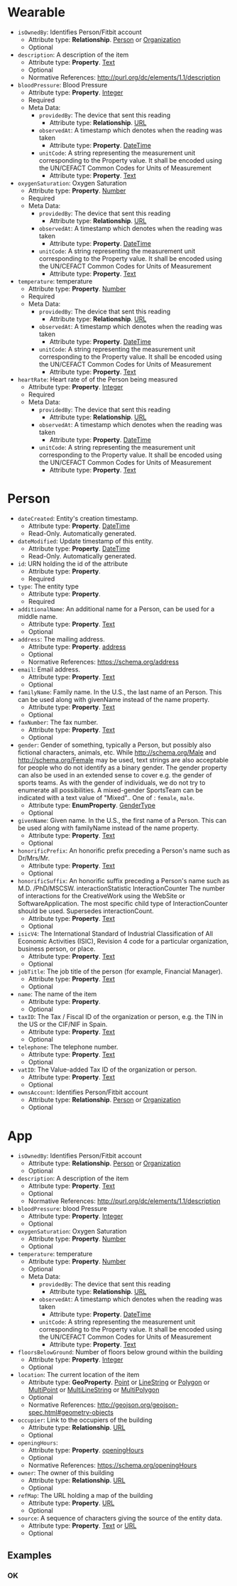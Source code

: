 # Wearable


-  `isOwnedBy`: Identifies Person/Fitbit account
   -  Attribute type: **Relationship**. [Person](http://schema.org/Person) or [Organization](https://schema.org/Organization)
   -  Optional
-  `description`: A description of the item
   -  Attribute type: **Property**. [Text](https://schema.org/Text)
   -  Optional
   -  Normative References: http://purl.org/dc/elements/1.1/description
-  `bloodPressure`: Blood Pressure
   -  Attribute type: **Property**. [Integer](https://schema.org/Integer)
   -  Required
   -  Meta Data: 
       -  `providedBy`: The device that sent this reading
           -  Attribute type: **Relationship**. [URL](https://schema.org/URL)
       -  `observedAt`: A timestamp which denotes when the reading was taken
           -  Attribute type: **Property**. [DateTime](https://schema.org/DateTime)
       -  `unitCode`: A string representing the measurement unit corresponding to the Property value. It shall be encoded using the UN/CEFACT Common Codes for Units of Measurement
           -  Attribute type: **Property**. [Text](https://schema.org/Text)
-  `oxygenSaturation`: Oxygen Saturation
   -  Attribute type: **Property**. [Number](https://schema.org/Number)
   -  Required
   -  Meta Data: 
       -  `providedBy`: The device that sent this reading
           -  Attribute type: **Relationship**. [URL](https://schema.org/URL)
       -  `observedAt`: A timestamp which denotes when the reading was taken
           -  Attribute type: **Property**. [DateTime](https://schema.org/DateTime)
       -  `unitCode`: A string representing the measurement unit corresponding to the Property value. It shall be encoded using the UN/CEFACT Common Codes for Units of Measurement
           -  Attribute type: **Property**. [Text](https://schema.org/Text)
-  `temperature`: temperature
   -  Attribute type: **Property**. [Number](https://schema.org/Number)
   -  Required
   -  Meta Data: 
       -  `providedBy`: The device that sent this reading
           -  Attribute type: **Relationship**. [URL](https://schema.org/URL)
       -  `observedAt`: A timestamp which denotes when the reading was taken
           -  Attribute type: **Property**. [DateTime](https://schema.org/DateTime)
       -  `unitCode`: A string representing the measurement unit corresponding to the Property value. It shall be encoded using the UN/CEFACT Common Codes for Units of Measurement
           -  Attribute type: **Property**. [Text](https://schema.org/Text)
-  `heartRate`: Heart rate of of the Person being measured
   -  Attribute type: **Property**. [Integer](https://schema.org/Integer)
   -  Required
   -  Meta Data: 
       -  `providedBy`: The device that sent this reading
           -  Attribute type: **Relationship**. [URL](https://schema.org/URL)
       -  `observedAt`: A timestamp which denotes when the reading was taken
           -  Attribute type: **Property**. [DateTime](https://schema.org/DateTime)
       -  `unitCode`: A string representing the measurement unit corresponding to the Property value. It shall be encoded using the UN/CEFACT Common Codes for Units of Measurement
           -  Attribute type: **Property**. [Text](https://schema.org/Text)



# Person


-  `dateCreated`: Entity's creation timestamp.
   -  Attribute type: **Property**. [DateTime](https://schema.org/DateTime)
   -  Read-Only. Automatically generated.
-  `dateModified`: Update timestamp of this entity.
   -  Attribute type: **Property**. [DateTime](https://schema.org/DateTime)
   -  Read-Only. Automatically generated.
-  `id`: URN holding the id of the attribute
   -  Attribute type: **Property**. 
   -  Required
-  `type`: The entity type
   -  Attribute type: **Property**. 
   -  Required
-  `additionalName`: An additional name for a Person, can be used for a middle name.
   -  Attribute type: **Property**. [Text](https://schema.org/Text)
   -  Optional
-  `address`: The mailing address.
   -  Attribute type: **Property**. [address](https://schema.org/address)
   -  Optional
   -  Normative References: https://schema.org/address
-  `email`: Email address.
   -  Attribute type: **Property**. [Text](https://schema.org/Text)
   -  Optional
-  `familyName`: Family name. In the U.S., the last name of an Person. This can be used along with givenName instead of the name property.
   -  Attribute type: **Property**. [Text](https://schema.org/Text)
   -  Optional
-  `faxNumber`: The fax number.
   -  Attribute type: **Property**. [Text](https://schema.org/Text)
   -  Optional
-  `gender`: Gender of something, typically a Person, but possibly also fictional characters, animals, etc. While http://schema.org/Male and http://schema.org/Female may be used, text strings are also acceptable for people who do not identify as a binary gender. The gender property can also be used in an extended sense to cover e.g. the gender of sports teams. As with the gender of individuals, we do not try to enumerate all possibilities. A mixed-gender SportsTeam can be indicated with a text value of "Mixed".. One of : `female`, `male`.
   -  Attribute type: **EnumProperty**. [GenderType](https://schema.org/GenderType)
   -  Optional
-  `givenName`: Given name. In the U.S., the first name of a Person. This can be used along with familyName instead of the name property.
   -  Attribute type: **Property**. [Text](https://schema.org/Text)
   -  Optional
-  `honorificPrefix`: An honorific prefix preceding a Person's name such as Dr/Mrs/Mr.
   -  Attribute type: **Property**. [Text](https://schema.org/Text)
   -  Optional
-  `honorificSuffix`: An honorific suffix preceding a Person's name such as M.D. /PhD/MSCSW.
interactionStatistic  InteractionCounter  The number of interactions for the CreativeWork using the WebSite or SoftwareApplication. The most specific child type of InteractionCounter should be used. Supersedes interactionCount.
   -  Attribute type: **Property**. [Text](https://schema.org/Text)
   -  Optional
-  `isicV4`: The International Standard of Industrial Classification of All Economic Activities (ISIC), Revision 4 code for a particular organization, business person, or place.
   -  Attribute type: **Property**. [Text](https://schema.org/Text)
   -  Optional
-  `jobTitle`: The job title of the person (for example, Financial Manager).
   -  Attribute type: **Property**. [Text](https://schema.org/Text)
   -  Optional
-  `name`: The name of the item
   -  Attribute type: **Property**. 
   -  Optional
-  `taxID`: The Tax / Fiscal ID of the organization or person, e.g. the TIN in the US or the CIF/NIF in Spain.
   -  Attribute type: **Property**. [Text](https://schema.org/Text)
   -  Optional
-  `telephone`: The telephone number.
   -  Attribute type: **Property**. [Text](https://schema.org/Text)
   -  Optional
-  `vatID`: The Value-added Tax ID of the organization or person.
   -  Attribute type: **Property**. [Text](https://schema.org/Text)
   -  Optional
-  `ownsAccount`: Identifies Person/Fitbit account
   -  Attribute type: **Relationship**. [Person](http://schema.org/Person) or [Organization](https://schema.org/Organization)
   -  Optional



# App


-  `isOwnedBy`: Identifies Person/Fitbit account
   -  Attribute type: **Relationship**. [Person](http://schema.org/Person) or [Organization](https://schema.org/Organization)
   -  Optional
-  `description`: A description of the item
   -  Attribute type: **Property**. [Text](https://schema.org/Text)
   -  Optional
   -  Normative References: http://purl.org/dc/elements/1.1/description
-  `bloodPressure`: blood Pressure
   -  Attribute type: **Property**. [Integer](https://schema.org/Integer)
   -  Optional
-  `oxygenSaturation`: Oxygen Saturation
   -  Attribute type: **Property**. [Number](https://schema.org/Number)
   -  Optional
-  `temperature`: temperature
   -  Attribute type: **Property**. [Number](https://schema.org/Number)
   -  Optional
   -  Meta Data: 
       -  `providedBy`: The device that sent this reading
           -  Attribute type: **Relationship**. [URL](https://schema.org/URL)
       -  `observedAt`: A timestamp which denotes when the reading was taken
           -  Attribute type: **Property**. [DateTime](https://schema.org/DateTime)
       -  `unitCode`: A string representing the measurement unit corresponding to the Property value. It shall be encoded using the UN/CEFACT Common Codes for Units of Measurement
           -  Attribute type: **Property**. [Text](https://schema.org/Text)
-  `floorsBelowGround`: Number of floors below ground within the building
   -  Attribute type: **Property**. [Integer](https://schema.org/Integer)
   -  Optional
-  `location`: The current location of the item
   -  Attribute type: **GeoProperty**. [Point](https://purl.org/geojson/vocab#Point) or [LineString](https://purl.org/geojson/vocab#LineString) or [Polygon](https://purl.org/geojson/vocab#Polygon) or [MultiPoint](https://purl.org/geojson/vocab#MultiPoint) or [MultiLineString](https://purl.org/geojson/vocab#MultiLineString) or [MultiPolygon](https://purl.org/geojson/vocab#MultiPolygon)
   -  Optional
   -  Normative References: http://geojson.org/geojson-spec.html#geometry-objects
-  `occupier`: Link to the occupiers of the building
   -  Attribute type: **Relationship**. [URL](https://schema.org/URL)
   -  Optional
-  `openingHours`: 
   -  Attribute type: **Property**. [openingHours](https://schema.org/openingHours)
   -  Optional
   -  Normative References: https://schema.org/openingHours
-  `owner`: The owner of this building
   -  Attribute type: **Relationship**. [URL](https://schema.org/URL)
   -  Optional
-  `refMap`: The URL holding a map of the building
   -  Attribute type: **Property**. [URL](https://schema.org/URL)
   -  Optional
-  `source`: A sequence of characters giving the source of the entity data.
   -  Attribute type: **Property**. [Text](https://schema.org/Text) or [URL](https://schema.org/URL)
   -  Optional



## Examples

### OK


